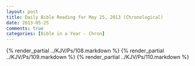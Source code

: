 ```yaml
---
layout: post
title: Daily Bible Reading for May 25, 2013 (Chronological)
date: 2013-05-25
comments: true
categories: [Bible in a Year - Chron]
---
```

{% render_partial ../KJV/Ps/108.markdown %}
{% render_partial ../KJV/Ps/109.markdown %}
{% render_partial ../KJV/Ps/110.markdown %}

